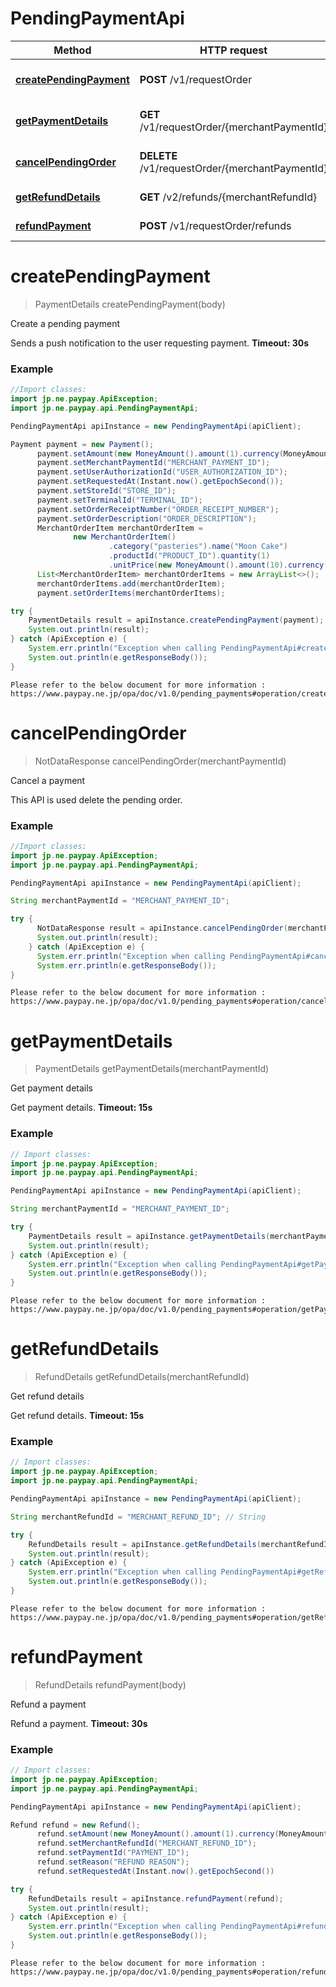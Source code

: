 # PendingPaymentApi

Method | HTTP request | Description
------------- | ------------- | ------------- 
[**createPendingPayment**](docs/PendingPaymentApi.md#createPendingPayment) | **POST** /v1/requestOrder | Create a pending payment
[**getPaymentDetails**](docs/PendingPaymentApi.md#getPaymentDetails) | **GET** /v1/requestOrder/{merchantPaymentId} | Get payment details
[**cancelPendingOrder**](docs/PendingPaymentApi.md#cancelPendingOrder) | **DELETE** /v1/requestOrder/{merchantPaymentId} | Cancel a Pending Order
[**getRefundDetails**](docs/PendingPaymentApi.md#getRefundDetails) | **GET** /v2/refunds/{merchantRefundId} | Get refund details
[**refundPayment**](docs/PendingPaymentApi.md#refundPayment) | **POST** /v1/requestOrder/refunds | Refund a payment


<a name="createPendingPayment"></a>
# **createPendingPayment**
> PaymentDetails createPendingPayment(body)

Create a pending payment

Sends a push notification to the user requesting payment.  **Timeout: 30s** 

### Example
```java
//Import classes:
import jp.ne.paypay.ApiException;
import jp.ne.paypay.api.PendingPaymentApi;

PendingPaymentApi apiInstance = new PendingPaymentApi(apiClient);

Payment payment = new Payment();
      payment.setAmount(new MoneyAmount().amount(1).currency(MoneyAmount.CurrencyEnum.JPY));
      payment.setMerchantPaymentId("MERCHANT_PAYMENT_ID");
      payment.setUserAuthorizationId("USER_AUTHORIZATION_ID");
      payment.setRequestedAt(Instant.now().getEpochSecond());
      payment.setStoreId("STORE_ID");
      payment.setTerminalId("TERMINAL_ID");
      payment.setOrderReceiptNumber("ORDER_RECEIPT_NUMBER");
      payment.setOrderDescription("ORDER_DESCRIPTION");
      MerchantOrderItem merchantOrderItem =
              new MerchantOrderItem()
                      .category("pasteries").name("Moon Cake")
                      .productId("PRODUCT_ID").quantity(1)
                      .unitPrice(new MoneyAmount().amount(10).currency(MoneyAmount.CurrencyEnum.JPY));
      List<MerchantOrderItem> merchantOrderItems = new ArrayList<>();
      merchantOrderItems.add(merchantOrderItem);
      payment.setOrderItems(merchantOrderItems);

try {
    PaymentDetails result = apiInstance.createPendingPayment(payment);
    System.out.println(result);
} catch (ApiException e) {
    System.err.println("Exception when calling PendingPaymentApi#createPendingPayment");
    System.out.println(e.getResponseBody());
}
```

```
Please refer to the below document for more information :
https://www.paypay.ne.jp/opa/doc/v1.0/pending_payments#operation/createPayment
```

<a name="cancelPendingOrder"></a>
# **cancelPendingOrder**
> NotDataResponse cancelPendingOrder(merchantPaymentId)

Cancel a payment

This API is used delete the pending order.

### Example
```java
//Import classes:
import jp.ne.paypay.ApiException;
import jp.ne.paypay.api.PendingPaymentApi;

PendingPaymentApi apiInstance = new PendingPaymentApi(apiClient);

String merchantPaymentId = "MERCHANT_PAYMENT_ID"; 

try {
      NotDataResponse result = apiInstance.cancelPendingOrder(merchantPaymentId);
      System.out.println(result);
    } catch (ApiException e) {
      System.err.println("Exception when calling PendingPaymentApi#cancelPendingOrder" + e.getMessage());
      System.err.println(e.getResponseBody());
}
```
```
Please refer to the below document for more information :
https://www.paypay.ne.jp/opa/doc/v1.0/pending_payments#operation/cancelPendingOrder
```

<a name="getPaymentDetails"></a>
# **getPaymentDetails**
> PaymentDetails getPaymentDetails(merchantPaymentId)

Get payment details

Get payment details.  **Timeout: 15s** 

### Example
```java
// Import classes:
import jp.ne.paypay.ApiException;
import jp.ne.paypay.api.PendingPaymentApi;

PendingPaymentApi apiInstance = new PendingPaymentApi(apiClient);

String merchantPaymentId = "MERCHANT_PAYMENT_ID"; 

try {
    PaymentDetails result = apiInstance.getPaymentDetails(merchantPaymentId);
    System.out.println(result);
} catch (ApiException e) {
    System.err.println("Exception when calling PendingPaymentApi#getPaymentDetails");
    System.out.println(e.getResponseBody());
}
```

```
Please refer to the below document for more information :
https://www.paypay.ne.jp/opa/doc/v1.0/pending_payments#operation/getPaymentDetails
```

<a name="getRefundDetails"></a>
# **getRefundDetails**
> RefundDetails getRefundDetails(merchantRefundId)

Get refund details

Get refund details.  **Timeout: 15s** 

### Example
```java
// Import classes:
import jp.ne.paypay.ApiException;
import jp.ne.paypay.api.PendingPaymentApi;

PendingPaymentApi apiInstance = new PendingPaymentApi(apiClient);

String merchantRefundId = "MERCHANT_REFUND_ID"; // String 

try {
    RefundDetails result = apiInstance.getRefundDetails(merchantRefundId);
    System.out.println(result);
} catch (ApiException e) {
    System.err.println("Exception when calling PendingPaymentApi#getRefundDetails");
    System.out.println(e.getResponseBody());
}
```

```
Please refer to the below document for more information :
https://www.paypay.ne.jp/opa/doc/v1.0/pending_payments#operation/getRefundDetails
```

<a name="refundPayment"></a>
# **refundPayment**
> RefundDetails refundPayment(body)

Refund a payment

Refund a payment.  **Timeout: 30s** 

### Example
```java
// Import classes:
import jp.ne.paypay.ApiException;
import jp.ne.paypay.api.PendingPaymentApi;

PendingPaymentApi apiInstance = new PendingPaymentApi(apiClient);

Refund refund = new Refund();
      refund.setAmount(new MoneyAmount().amount(1).currency(MoneyAmount.CurrencyEnum.JPY));
      refund.setMerchantRefundId("MERCHANT_REFUND_ID");
      refund.setPaymentId("PAYMENT_ID");
      refund.setReason("REFUND REASON");
      refund.setRequestedAt(Instant.now().getEpochSecond())

try {
    RefundDetails result = apiInstance.refundPayment(refund);
    System.out.println(result);
} catch (ApiException e) {
    System.err.println("Exception when calling PendingPaymentApi#refundPayment");
    System.out.println(e.getResponseBody());
}
```

```
Please refer to the below document for more information :
https://www.paypay.ne.jp/opa/doc/v1.0/pending_payments#operation/refundPayment
```